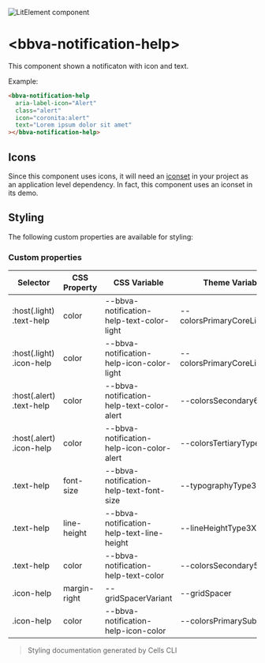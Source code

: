![LitElement component](https://img.shields.io/badge/litElement-component-blue.svg)

# \<bbva-notification-help>

This component shown a notificaton with icon and text.

Example:

```html
<bbva-notification-help
  aria-label-icon="Alert"
  class="alert"
  icon="coronita:alert"
  text="Lorem ipsum dolor sit amet"
></bbva-notification-help>
```

## Icons

Since this component uses icons, it will need an [iconset](https://platform.bbva.com/en-us/developers/engines/cells/documentation/cells-architecture/components/components-in-depth/icons) in your project as an application level dependency. In fact, this component uses an iconset in its demo.

## Styling

The following custom properties are available for styling:

### Custom properties

| Selector                 | CSS Property | CSS Variable                              | Theme Variable               | Foundations/Fallback                    |
| ------------------------ | ------------ | ----------------------------------------- | ---------------------------- | --------------------------------------- |
| :host(.light) .text-help | color        | --bbva-notification-help-text-color-light | --colorsPrimaryCoreLightened | foundations.colors.primaryCoreLightened |
| :host(.light) .icon-help | color        | --bbva-notification-help-icon-color-light | --colorsPrimaryCoreLightened | foundations.colors.primaryCoreLightened |
| :host(.alert) .text-help | color        | --bbva-notification-help-text-color-alert | --colorsSecondary600         | foundations.colors.secondary600         |
| :host(.alert) .icon-help | color        | --bbva-notification-help-icon-color-alert | --colorsTertiaryType1Dark    | foundations.colors.tertiaryType1Dark    |
| .text-help               | font-size    | --bbva-notification-help-text-font-size   | --typographyType3XSmall      | foundations.typography.type3XSmall      |
| .text-help               | line-height  | --bbva-notification-help-text-line-height | --lineHeightType3XSmall      | foundations.lineHeight.type3XSmall      |
| .text-help               | color        | --bbva-notification-help-text-color       | --colorsSecondary500         | foundations.colors.secondary500         |
| .icon-help               | margin-right | --gridSpacerVariant                       | --gridSpacer                 | foundations.grid.spacer                 |
| .icon-help               | color        | --bbva-notification-help-icon-color       | --colorsPrimarySubdued       | foundations.colors.primarySubdued       |

> Styling documentation generated by Cells CLI
